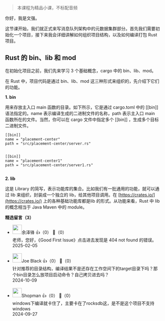 > 本课程为精品小课，不标配音频

你好，我是文强。

这节课开始，我们就正式来写消息队列架构中的元数据集群部分。首先我们需要初始化一个项目，接下来我会详细讲解如何组织项目结构，以及如何编译打包 Rust 项目。

## Rust 的 bin、lib 和 mod

在初始化项目之前，我们先来学习 3 个基础概念，cargo 中的 bin、lib、mod。

在 Rust 中，项目代码是通过 bin、lib、mod 这三种形式来组织的，先介绍下它们的功能。

**1. bin**

用来存放主入口 main 函数的目录。如下所示，它是通过 cargo.toml 中的 \[\[bin]] 语法指定的。name 表示编译生成的二进制文件的名称，path 表示主入口 main 函数所在的文件。当然，你可以在 cargo 文件中指定多个 \[\[bin]] ，生成多个目标二进制文件。

```plain
[[bin]]
name = "placement-center"
path = "src/placement-center/server.rs"


[[bin]]
name = "placement-center1"
path = "src/placement-center/server1.rs"


```

**2. lib**

这是 Library 的简写，表示功能库的集合。比如我们有一批通用的功能，就可以通过 lib 来组织，封装成一个独立的 lib，给其他项目调用。在 [https://crates.io/](https://crates.io/) 上的各种基础功能库都是lib 的形式。从功能来看，Rust 中 lib 的概念相当于 Java Maven 中的 module。
<div><strong>精选留言（3）</strong></div><ul>
<li><img src="https://static001.geekbang.org/account/avatar/00/0f/4e/c7/8c2d0a3d.jpg" width="30px"><span>余泽锋</span> 👍（0） 💬（0）<div>老师，您好，《Good First Issue》点击进去发现是 404 not found 的错误。</div>2025-02-05</li><br/><li><img src="https://static001.geekbang.org/account/avatar/00/10/0f/70/cdef7a3d.jpg" width="30px"><span>Joe Black</span> 👍（0） 💬（0）<div>针对推荐的目录结构，编译结果不是还存在工作空间下的target目录下吗？那个bin目录怎么放项目启动命令？自己拷贝进去吗？</div>2024-10-09</li><br/><li><img src="https://thirdwx.qlogo.cn/mmopen/vi_32/2giaUb5iczia7HciagrnDoo4hSSZKFQT0VXKyjE9eBb2FzBGvD2qoU0icS3WYRvN15BM6iaicW9cOTmewDHrDvFPIIcLQ/132" width="30px"><span>Shopman</span> 👍（0） 💬（0）<div>windows下编译就卡住了，主要卡在了rocksdb这，是不是这个项目不支持windows</div>2024-09-27</li><br/>
</ul>